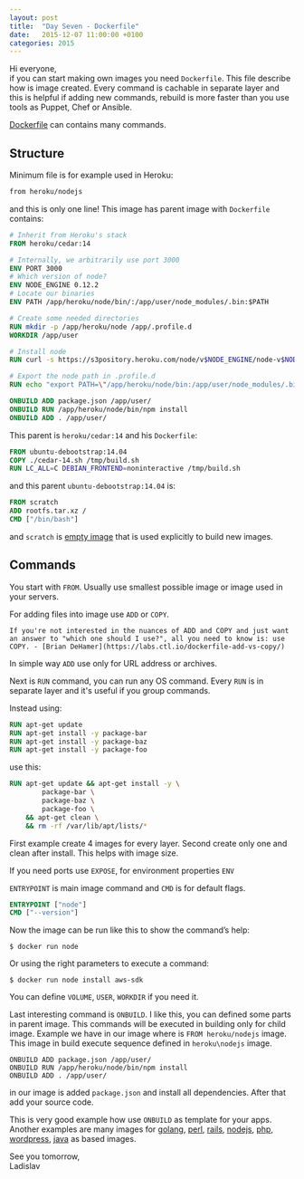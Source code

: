 ```yaml
---
layout: post
title:  "Day Seven - Dockerfile"
date:   2015-12-07 11:00:00 +0100
categories: 2015
---
```


Hi everyone,<br>
if you can start making own images you need `Dockerfile`. This file describe how is image created. Every command is cachable in separate layer and this is helpful if adding new commands, rebuild is more faster than you use tools as Puppet, Chef or Ansible.

[Dockerfile](http://docs.docker.com/engine/reference/builder/) can contains many commands.

## Structure

Minimum file is for example used in Heroku:

```dockerfile
from heroku/nodejs
```

and this is only one line! This image has parent image with `Dockerfile` contains:

```dockerfile
# Inherit from Heroku's stack
FROM heroku/cedar:14

# Internally, we arbitrarily use port 3000
ENV PORT 3000
# Which version of node?
ENV NODE_ENGINE 0.12.2
# Locate our binaries
ENV PATH /app/heroku/node/bin/:/app/user/node_modules/.bin:$PATH

# Create some needed directories
RUN mkdir -p /app/heroku/node /app/.profile.d
WORKDIR /app/user

# Install node
RUN curl -s https://s3pository.heroku.com/node/v$NODE_ENGINE/node-v$NODE_ENGINE-linux-x64.tar.gz | tar --strip-components=1 -xz -C /app/heroku/node

# Export the node path in .profile.d
RUN echo "export PATH=\"/app/heroku/node/bin:/app/user/node_modules/.bin:\$PATH\"" > /app/.profile.d/nodejs.sh

ONBUILD ADD package.json /app/user/
ONBUILD RUN /app/heroku/node/bin/npm install
ONBUILD ADD . /app/user/
```

This parent is `heroku/cedar:14` and his `Dockerfile`:

```dockerfile
FROM ubuntu-debootstrap:14.04
COPY ./cedar-14.sh /tmp/build.sh
RUN LC_ALL=C DEBIAN_FRONTEND=noninteractive /tmp/build.sh
```

and this parent `ubuntu-debootstrap:14.04` is:

```dockerfile
FROM scratch
ADD rootfs.tar.xz /
CMD ["/bin/bash"]
```

and `scratch` is [empty image](https://hub.docker.com/r/library/scratch/) that is used explicitly to build new images.

## Commands

You start with `FROM`. Usually use smallest possible image or image used in your servers.

For adding files into image use `ADD` or `COPY`.

```
If you're not interested in the nuances of ADD and COPY and just want an answer to "which one should I use?", all you need to know is: use COPY. - [Brian DeHamer](https://labs.ctl.io/dockerfile-add-vs-copy/)
```

In simple way `ADD` use only for URL address or archives.

Next is `RUN` command, you can run any OS command. Every `RUN` is in separate layer and it's useful if you group commands.

Instead using:

```dockerfile
RUN apt-get update
RUN apt-get install -y package-bar
RUN apt-get install -y package-baz
RUN apt-get install -y package-foo
```

use this:

```dockerfile
RUN apt-get update && apt-get install -y \
        package-bar \
        package-baz \
        package-foo \
    && apt-get clean \
    && rm -rf /var/lib/apt/lists/*
```

First example create 4 images for every layer. Second create only one and clean after install. This helps with image size.

If you need ports use `EXPOSE`, for environment properties `ENV`

`ENTRYPOINT` is main image command and `CMD` is for default flags.

```dockerfile
ENTRYPOINT ["node"]
CMD ["--version"]
```

Now the image can be run like this to show the command’s help:

```
$ docker run node
```

Or using the right parameters to execute a command:

```
$ docker run node install aws-sdk
```

You can define `VOLUME`, `USER`, `WORKDIR` if you need it.

Last interesting command is `ONBUILD`. I like this, you can defined some parts in parent image. This commands will be executed in building only for child image. Example we have in our image where is `FROM heroku/nodejs` image. This image in build execute sequence defined in `heroku\nodejs` image.

```
ONBUILD ADD package.json /app/user/
ONBUILD RUN /app/heroku/node/bin/npm install
ONBUILD ADD . /app/user/
```

in our image is added `package.json` and install all dependencies. After that add your source code.

This is very good example how use `ONBUILD` as template for your apps. Another examples are many images for [golang](https://hub.docker.com/_/golang/), [perl](https://hub.docker.com/_/perl/), [rails](https://hub.docker.com/_/rails/), [nodejs](https://hub.docker.com/_/node/), [php](https://hub.docker.com/_/php/), [wordpress](https://hub.docker.com/_/wordpress/), [java](https://hub.docker.com/_/java/) as based images.

See you tomorrow,<br>
Ladislav
